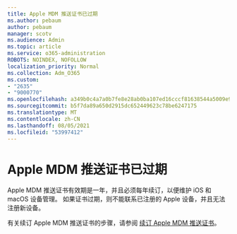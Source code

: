 ```yaml
---
title: Apple MDM 推送证书已过期
ms.author: pebaum
author: pebaum
manager: scotv
ms.audience: Admin
ms.topic: article
ms.service: o365-administration
ROBOTS: NOINDEX, NOFOLLOW
localization_priority: Normal
ms.collection: Adm_O365
ms.custom:
- "2635"
- "9000770"
ms.openlocfilehash: a349b0c4a7a0b7fe8e28ab0ba107ed16cccf81638544a5009e93fab66094fac4
ms.sourcegitcommit: b5f7da89a650d2915dc652449623c78be6247175
ms.translationtype: MT
ms.contentlocale: zh-CN
ms.lasthandoff: 08/05/2021
ms.locfileid: "53997412"
---
```

# <a name="your-apple-mdm-push-certificate-has-expired"></a>Apple MDM 推送证书已过期

Apple MDM 推送证书有效期是一年，并且必须每年续订，以便维护 iOS 和 macOS 设备管理。 如果证书过期，则不能联系已注册的 Apple 设备，并且无法注册新设备。

有关续订 Apple MDM 推送证书的步骤，请参阅 [续订 Apple MDM 推送证书](https://docs.microsoft.com/intune/apple-mdm-push-certificate-get#renew-apple-mdm-push-certificate)。